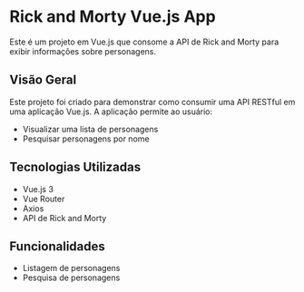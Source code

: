 # Rick and Morty Vue.js App

Este é um projeto em Vue.js que consome a API de Rick and Morty para exibir informações sobre personagens.

## Visão Geral

Este projeto foi criado para demonstrar como consumir uma API RESTful em uma aplicação Vue.js. A aplicação permite ao usuário:
- Visualizar uma lista de personagens
- Pesquisar personagens por nome

## Tecnologias Utilizadas

- Vue.js 3
- Vue Router
- Axios
- API de Rick and Morty

## Funcionalidades

- Listagem de personagens
- Pesquisa de personagens



